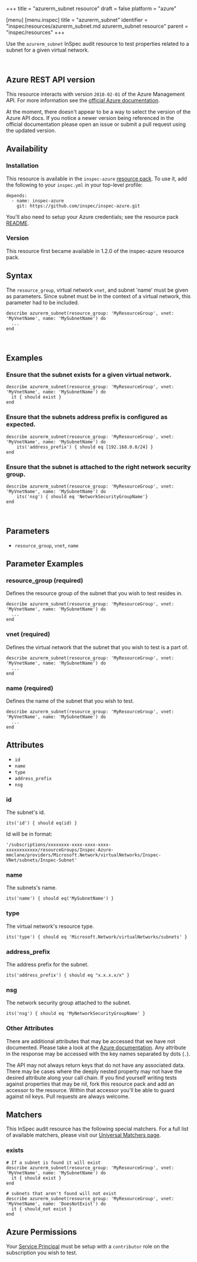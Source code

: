 +++
title = "azurerm_subnet resource"
draft = false
platform = "azure"

[menu]
  [menu.inspec]
    title = "azurerm_subnet"
    identifier = "inspec/resources/azurerm_subnet.md azurerm_subnet resource"
    parent = "inspec/resources"
+++


Use the `azurerm_subnet` InSpec audit resource to test properties related to a
subnet for a given virtual network.

<br />

## Azure REST API version

This resource interacts with version `2018-02-01` of the Azure
Management API. For more information see the [official Azure documentation](https://docs.microsoft.com/en-us/rest/api/virtualnetwork/subnets/get).

At the moment, there doesn't appear to be a way to select the version of the
Azure API docs. If you notice a newer version being referenced in the official
documentation please open an issue or submit a pull request using the updated
version.

## Availability

### Installation

This resource is available in the `inspec-azure` [resource
pack](https://www.inspec.io/docs/reference/glossary/#resource-pack). To use it, add the
following to your `inspec.yml` in your top-level profile:

    depends:
      - name: inspec-azure
        git: https://github.com/inspec/inspec-azure.git

You'll also need to setup your Azure credentials; see the resource pack
[README](https://github.com/inspec/inspec-azure#inspec-for-azure).

### Version

This resource first became available in 1.2.0 of the inspec-azure resource pack.

## Syntax

The `resource_group`, virtual network `vnet`, and subnet 'name' must be given as parameters.
Since subnet must be in the context of a virtual network, this parameter had to be included.

    describe azurerm_subnet(resource_group: 'MyResourceGroup', vnet: 'MyVnetName', name: 'MySubnetName') do
      ...
    end

<br />

## Examples
### Ensure that the subnet exists for a given virtual network.
    describe azurerm_subnet(resource_group: 'MyResourceGroup', vnet: 'MyVnetName', name: 'MySubnetName') do
      it { should exist }
    end

### Ensure that the subnets address prefix is configured as expected.
    describe azurerm_subnet(resource_group: 'MyResourceGroup', vnet: 'MyVnetName', name: 'MySubnetName') do
        its('address_prefix') { should eq [192.168.0.0/24] }
    end

### Ensure that the subnet is attached to the right network security group.
    describe azurerm_subnet(resource_group: 'MyResourceGroup', vnet: 'MyVnetName', name: 'MySubnetName') do
        its('nsg') { should eq 'NetworkSecurityGroupName'}
    end

<br />

## Parameters

  - `resource_group`, `vnet`, `name`

## Parameter Examples

### resource\_group (required)

Defines the resource group of the subnet that you wish to test resides in.

    describe azurerm_subnet(resource_group: 'MyResourceGroup', vnet: 'MyVnetName', name: 'MySubnetName') do
      ...
    end

### vnet (required)

Defines the virtual network that the subnet that you wish to test is a part of.

    describe azurerm_subnet(resource_group: 'MyResourceGroup', vnet: 'MyVnetName', name: 'MySubnetName') do
      ...
    end


### name (required)

Defines the name of the subnet that you wish to test.

    describe azurerm_subnet(resource_group: 'MyResourceGroup', vnet: 'MyVnetName', name: 'MySubnetName') do
      ...
    end

## Attributes

  - `id`
  - `name`
  - `type`
  - `address_prefix`
  - `nsg`

### id

The subnet's id.

    its('id') { should eq(id) }

Id will be in
    format:

    '/subscriptions/xxxxxxxx-xxxx-xxxx-xxxx-xxxxxxxxxxxx/resourceGroups/Inspec-Azure-mmclane/providers/Microsoft.Network/virtualNetworks/Inspec-VNet/subnets/Inspec-Subnet'

### name

The subnets's name.

    its('name') { should eq('MySubnetName') }

### type

The virtual network's resource type.

    its('type') { should eq 'Microsoft.Network/virtualNetworks/subnets' }

### address\_prefix

The address prefix for the subnet.

    its('address_prefix') { should eq "x.x.x.x/x" }

### nsg

The network security group attached to the subnet.

    its('nsg') { should eq 'MyNetworkSecurityGroupName' }

### Other Attributes

There are additional attributes that may be accessed that we have not
documented. Please take a look at the [Azure documentation](#-Azure-REST-API-version).
Any attribute in the response may be accessed with the key names separated by
dots (`.`).

The API may not always return keys that do not have any associated data. There
may be cases where the deeply nested property may not have the desired
attribute along your call chain. If you find yourself writing tests against
properties that may be nil, fork this resource pack and add an accessor to the
resource. Within that accessor you'll be able to guard against nil keys. Pull
requests are always welcome.

## Matchers

This InSpec audit resource has the following special matchers. For a full list of
available matchers, please visit our [Universal Matchers
page](https://www.inspec.io/docs/reference/matchers/).

### exists

    # If a subnet is found it will exist
    describe azurerm_subnet(resource_group: 'MyResourceGroup', vnet: 'MyVnetName', name: 'MySubnetName') do
      it { should exist }
    end

    # subnets that aren't found will not exist
    describe azurerm_subnet(resource_group: 'MyResourceGroup', vnet: 'MyVnetName', name: 'DoesNotExist') do
      it { should_not exist }
    end

## Azure Permissions

Your [Service
Principal](https://docs.microsoft.com/en-us/azure/azure-resource-manager/resource-group-create-service-principal-portal)
must be setup with a `contributor` role on the subscription you wish to test.
